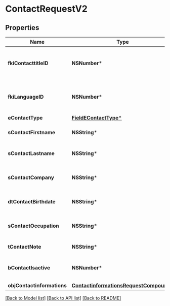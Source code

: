 # ContactRequestV2

## Properties
Name | Type | Description | Notes
------------ | ------------- | ------------- | -------------
**fkiContacttitleID** | **NSNumber*** | The unique ID of the Contacttitle.  Valid values:  |Value|Description| |-|-| |1|Ms.| |2|Mr.| |4|(Blank)| |5|Me (For Notaries)| | 
**fkiLanguageID** | **NSNumber*** | The unique ID of the Language.  Valid values:  |Value|Description| |-|-| |1|French| |2|English| | 
**eContactType** | [**FieldEContactType***](FieldEContactType.md) |  | 
**sContactFirstname** | **NSString*** | The First name of the contact | 
**sContactLastname** | **NSString*** | The Last name of the contact | 
**sContactCompany** | **NSString*** | The Company name of the contact | [optional] 
**dtContactBirthdate** | **NSString*** | The Birth Date of the contact | [optional] 
**sContactOccupation** | **NSString*** | The occupation of the Contact | [optional] 
**tContactNote** | **NSString*** | The note of the Contact | [optional] 
**bContactIsactive** | **NSNumber*** | Whether the contact is active or not | [optional] 
**objContactinformations** | [**ContactinformationsRequestCompound***](ContactinformationsRequestCompound.md) |  | 

[[Back to Model list]](../README.md#documentation-for-models) [[Back to API list]](../README.md#documentation-for-api-endpoints) [[Back to README]](../README.md)


